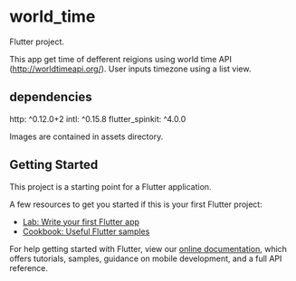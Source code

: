 # world_time

Flutter project.

This app get time of defferent reigions using world time API (http://worldtimeapi.org/).
User inputs timezone using a list view.

## dependencies
  http: ^0.12.0+2
  intl: ^0.15.8
  flutter_spinkit: ^4.0.0

Images are contained in assets directory.

## Getting Started

This project is a starting point for a Flutter application.

A few resources to get you started if this is your first Flutter project:

- [Lab: Write your first Flutter app](https://flutter.dev/docs/get-started/codelab)
- [Cookbook: Useful Flutter samples](https://flutter.dev/docs/cookbook)

For help getting started with Flutter, view our
[online documentation](https://flutter.dev/docs), which offers tutorials,
samples, guidance on mobile development, and a full API reference.
